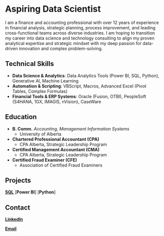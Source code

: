 # Aspiring Data Scientist
I am a finance and accounting professional with over 12 years of experience in financial analysis, strategic planning, process improvement, and leading cross-functional teams across diverse industries.
I am hoping to transition my career into data science and technology consulting to align my proven analytical expertise and strategic mindset with my deep passion for data-driven innovation and complex problem-solving.

## Technical Skills
- **Data Science & Analytics**: Data Analytics Tools (Power BI, SQL, Python), Generative AI, Machine Learning
- **Automation & Scripting**: VBScript, Macros, Advanced Excel (Pivot Tables, Complex Formulas)
- **Financial Tools & ERP Systems**: Oracle (Fusion, OTBI), PeopleSoft (S4HANA, 1GX, IMAGIS, nVision), CaseWare
   
## Education
- **B. Comm.** *Accounting, Management Information Systems*
   - University of Alberta					       		
- **Chartered Professional Accountant (CPA)**
   - CPA Alberta, Strategic Leadership Program        		
- **Certified Management Accountant (CMA)**
   - CPA Alberta, Strategic Leadership Program
- **Certified Fraud Examiner (CFE)**
   - Association of Certified Fraud Examiners
 
## Projects
[**SQL**](https://github.com/alykhanrajan/SQL-Projects/)
[**Power BI**]
[**Python**]

## Contact
[**LinkedIn**](https://www.linkedin.com/in/alykhanrajan/)

[**Email**](mailto:alykhannrajan@gmail.com)
 

